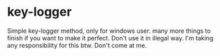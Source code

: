 # key-logger
Simple key-logger method, only for windows user. many more things to finish if you want to make it perfect. Don't use it in illegal way. I'm taking any responsibility for this btw. Don't come at me.
